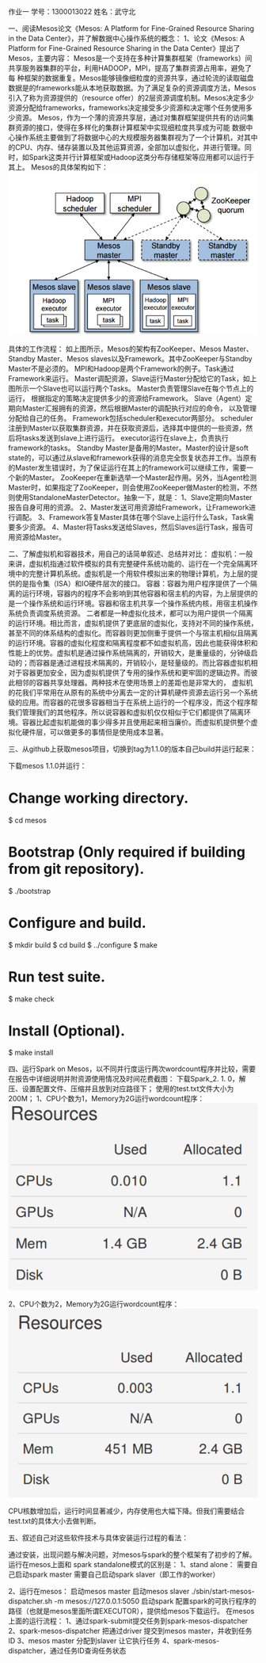 作业一
学号：1300013022 
姓名：武守北

一、阅读Mesos论文《Mesos: A Platform for Fine-Grained Resource Sharing in the Data Center》，并了解数据中心操作系统的概念：
1、论文《Mesos: A Platform for Fine-Grained Resource Sharing in the Data Center》提出了Mesos，主要内容： Mesos是一个支持在多种计算集群框架（frameworks）间共享服务器集群的平台，利用HADOOP，MPI，提高了集群资源占用率，避免了每 种框架的数据重复。Mesos能够镜像细粒度的资源共享，通过轮流的读取磁盘数据是的frameworks能从本地获取数据。为了满足复杂的资源调度方法，Mesos引入了称为资源提供的（resource offer）的2层资源调度机制。Mesos决定多少资源分配给frameworks，frameworks决定接受多少资源和决定哪个任务使用多少资源。 Mesos，作为一个薄的资源共享层，通过对集群框架提供共有的访问集群资源的接口，使得在多样化的集群计算框架中实现细粒度共享成为可能 数据中心操作系统主要做到了将数据中心的大规模服务器集群视为了一个计算机，对其中的CPU、内存、储存装置以及其他运算资源，全部加以虚拟化，并进行管理。同时，如Spark这类并行计算框架或Hadoop这类分布存储框架等应用都可以运行于其上。 Mesos的具体架构如下：
![1](https://github.com/wushoubei95/OS_practcice/blob/master/HW_01/1.png)

具体的工作流程：
如上图所示，Mesos的架构有ZooKeeper、Mesos Master、Standby Master、Mesos slaves以及Framework。其中ZooKeeper与Standby Master不是必须的。 MPI和Hadoop是两个Framework的例子。Task通过Framework来运行。 Master调配资源，Slave运行Master分配给它的Task，如上图所示一个Slave也可以运行两个Tasks。
Master负责管理Slave在每个节点上的运行， 根据指定的策略决定提供多少的资源给Framework。
Slave（Agent）定期向Master汇报拥有的资源，然后根据Master的调配执行对应的命令， 以及管理分配给自己的任务。
Framework包括scheduler和executor两部分。 scheduler注册到Master以获取集群资源，并在获取资源后，选择其中提供的一些资源，然后将tasks发送到slave上进行运行。 executor运行在slave上，负责执行framework的tasks。
Standby Master是备用的Master。Master的设计是soft state的，可以通过从slave和framework获得的消息完全恢复状态并工作。当原有的Master发生错误时，为了保证运行在其上的framework可以继续工作，需要一个新的Master。
ZooKeeper在重新选举一个Master起作用。另外，当Agent检测Master时，如果指定了ZooKeeper，则会使用ZooKeeper做Master的检测，不然则使用StandaloneMasterDetector。抽象一下，就是：
1、Slave定期向Master报告自身可用的资源。
2、Master发送可用资源给Framework，让Framework进行调配。
3、Framework答复Master具体在哪个Slave上运行什么Task，Task需要多少资源。
4、Master将Tasks发送给Slaves，然后Slaves运行Task，报告可用资源给Master。

二、了解虚拟机和容器技术，用自己的话简单叙述、总结并对比：
虚拟机：一般来讲，虚拟机指通过软件模拟的具有完整硬件系统功能的、运行在一个完全隔离环境中的完整计算机系统。虚拟机是一个用软件模拟出来的物理计算机，为上层的提供的是指令集（ISA）和IO硬件层次的接口。
容器：容器为用户程序提供了一个隔离的运行环境，容器内的程序不会影响到其他容器和宿主机的内容，为上层提供的是一个操作系统和运行环境。容器和宿主机共享一个操作系统内核，用宿主机操作系统负责调度系统资源。
二者都是一种虚拟化技术，都可以为用户提供一个隔离的运行环境。相比而言，虚拟机提供了更底层的虚拟化，支持对不同的操作系统，甚至不同的体系结构的虚拟化。而容器则更加侧重于提供一个与宿主机相似且隔离的运行环境。容器的虚拟化程度和隔离程度都不如虚拟机高，因此也能获得体积和性能上的优势。虚拟机是通过操作系统隔离的，开销较大，是重量级的，分钟级启动的；而容器是通过进程技术隔离的，开销较小，是轻量级的。而比容器虚拟机相对于容器更加安全，因为虚拟机提供了专用的操作系统和更牢固的逻辑边界。而彼此相邻的容器共享处理器。两种技术在使用场景上的差距也是非常大的， 虚拟机的花我们平常用在从原有的系统中分离去一定的计算机硬件资源去运行另一个系统级的应用。而容器的花很多容器相当于在系统上运行的一个程序没，而这个程序帮我们管理我们的其他程序。所以说容器和虚拟机仅仅相似于它们都提供了隔离环境。容器比起虚拟机能做的事少得多并且使用起来相当廉价。而虚拟机提供整个虚拟化硬件层，可以做更多的事情但是使用成本显著。

三、从github上获取mesos项目，切换到tag为1.1.0的版本自己build并运行起来：

下载mesos 1.1.0并运行：
# Change working directory.
$ cd mesos

# Bootstrap (Only required if building from git repository).
$ ./bootstrap

# Configure and build.
$ mkdir build
$ cd build
$ ../configure
$ make

# Run test suite.
$ make check

# Install (Optional).
$ make install

四、运行Spark on Mesos，以不同并行度运行两次wordcount程序并比较，需要在报告中详细说明并附资源使用情况及时间花费截图：
下载Spark_2. 1. 0，解压、设置配置文件、压缩并且放到对应路径下；
使用的test.txt文件大小为200M；
1、CPU个数为1，Memory为2G运行wordcount程序：
![2](https://github.com/wushoubei95/OS_practcice/blob/master/HW_01/2.png)

2、CPU个数为2，Memory为2G运行wordcount程序：
![3](https://github.com/wushoubei95/OS_practcice/blob/master/HW_01/3.png)

CPU核数增加后，运行时间显著减少，内存使用也大幅下降。但我们需要结合test.txt的具体大小去做判断。

五、叙述自己对这些软件技术与具体安装运行过程的看法：

通过安装，出现问题与解决问题，对mesos与spark的整个框架有了初步的了解。
运行在mesos上面和 spark standalone模式的区别是：
  1、stand alone：
  需要自己启动spark master
  需要自己启动spark slaver（即工作的worker）
  
  2、运行在mesos：
  启动mesos master
  启动mesos slaver
  ./sbin/start-mesos-dispatcher.sh -m mesos://127.0.0.1:5050
  启动spark
  配置spark的可执行程序的路径（也就是mesos里面所谓EXECUTOR），提供给mesos下载运行。
  在mesos上面的运行流程：
  1、通过spark-submit提交任务到spark-mesos-dispatcher
  2、spark-mesos-dispatcher 把通过driver 提交到mesos master，并收到任务ID
  3、mesos master 分配到slaver 让它执行任务
  4、spark-mesos-dispatcher，通过任务ID查询任务状态

